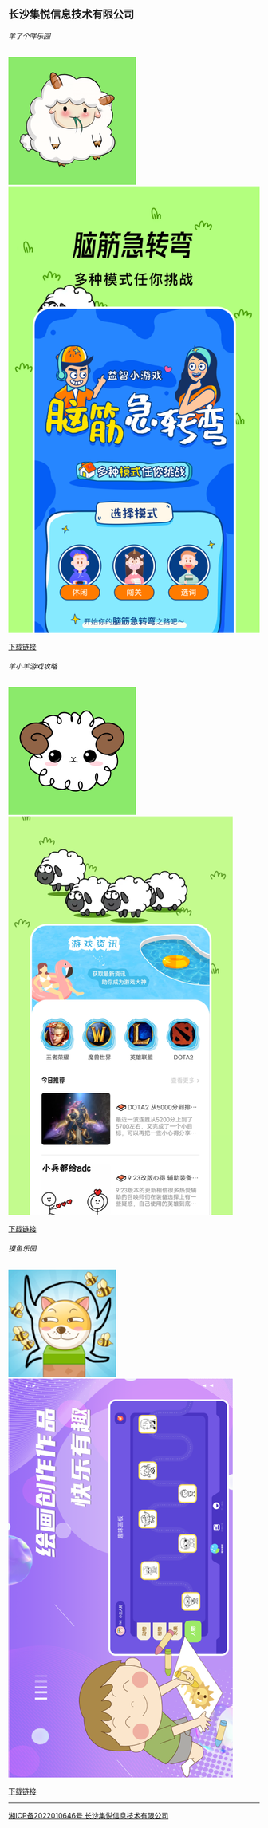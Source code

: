 ## 长沙集悦信息技术有限公司

###### 羊了个咩乐园

![logo](./logo1.png)    
![展示图](1.png)


> 

[下载链接](https://appgallery.huawei.com/#/app/C106889655)




###### 羊小羊游戏攻略

![logo](./logo2.png)    
![展示图](v2.png)


> 

[下载链接](https://appgallery.huawei.com/#/app/C106889655)


###### 摸鱼乐园

![logo](./logo3.png)    
![展示图](v3.png)


> 

[下载链接](https://appgallery.huawei.com/#/app/C106889655)

----





[湘ICP备2022010646号 长沙集悦信息技术有限公司](http://beian.miit.gov.cn/) 
